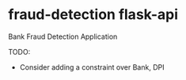 # fraud-detection flask-api
Bank Fraud Detection Application

TODO:

- Consider adding a constraint over Bank, DPI